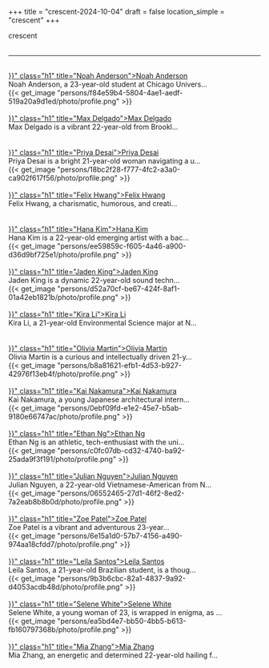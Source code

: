 +++
title = "crescent-2024-10-04"
draft = false
location_simple = "crescent"
+++
<div class="h1_1">crescent</div><br>
<hr>
<br>
<a href="{{< ref "/persons/f84e59b4-5804-4ae1-aedf-519a20a9d1ed" >}}" class="h1" title="Noah Anderson">Noah Anderson</a>
<div class="plain">Noah Anderson, a 23-year-old student at Chicago Univers...</div>{{< get_image "persons/f84e59b4-5804-4ae1-aedf-519a20a9d1ed/photo/profile.png" >}}
<br>
<br>
<a href="{{< ref "/persons/ebd940c3-29bc-47bd-88d9-23eca2d9df4a" >}}" class="h1" title="Max Delgado">Max Delgado</a>
<div class="plain">Max Delgado is a vibrant 22-year-old from Brookl...</div><br>
<br>
<a href="{{< ref "/persons/18bc2f28-f777-4fc2-a3a0-ca902f617f56" >}}" class="h1" title="Priya Desai">Priya Desai</a>
<div class="plain">Priya Desai is a bright 21-year-old woman navigating a u...</div>{{< get_image "persons/18bc2f28-f777-4fc2-a3a0-ca902f617f56/photo/profile.png" >}}
<br>
<br>
<a href="{{< ref "/persons/64a8bb47-28d4-49ef-a3be-583f6a291ca1" >}}" class="h1" title="Felix Hwang">Felix Hwang</a>
<div class="plain">Felix Hwang, a charismatic, humorous, and creati...</div><br>
<br>
<a href="{{< ref "/persons/ee59859c-f605-4a46-a900-d36d9bf725e1" >}}" class="h1" title="Hana Kim">Hana Kim</a>
<div class="plain">Hana Kim is a 22-year-old emerging artist with a bac...</div>{{< get_image "persons/ee59859c-f605-4a46-a900-d36d9bf725e1/photo/profile.png" >}}
<br>
<br>
<a href="{{< ref "/persons/d52a70cf-be67-424f-8af1-01a42eb1821b" >}}" class="h1" title="Jaden King">Jaden King</a>
<div class="plain">Jaden King is a dynamic 22-year-old sound techn...</div>{{< get_image "persons/d52a70cf-be67-424f-8af1-01a42eb1821b/photo/profile.png" >}}
<br>
<br>
<a href="{{< ref "/persons/afed68be-9cb2-4e88-b9ea-54538962f9e3" >}}" class="h1" title="Kira Li">Kira Li</a>
<div class="plain">Kira Li, a 21-year-old Environmental Science major at N...</div><br>
<br>
<a href="{{< ref "/persons/b8a81621-efb1-4d53-b927-42976f13eb4f" >}}" class="h1" title="Olivia Martin">Olivia Martin</a>
<div class="plain">Olivia Martin is a curious and intellectually driven 21-y...</div>{{< get_image "persons/b8a81621-efb1-4d53-b927-42976f13eb4f/photo/profile.png" >}}
<br>
<br>
<a href="{{< ref "/persons/0ebf09fd-e1e2-45e7-b5ab-9180e66747ac" >}}" class="h1" title="Kai Nakamura">Kai Nakamura</a>
<div class="plain">Kai Nakamura, a young Japanese architectural intern...</div>{{< get_image "persons/0ebf09fd-e1e2-45e7-b5ab-9180e66747ac/photo/profile.png" >}}
<br>
<br>
<a href="{{< ref "/persons/c0fc07db-cd32-4740-ba92-25ada9f3f191" >}}" class="h1" title="Ethan Ng">Ethan Ng</a>
<div class="plain">Ethan Ng is an athletic, tech-enthusiast with the uni...</div>{{< get_image "persons/c0fc07db-cd32-4740-ba92-25ada9f3f191/photo/profile.png" >}}
<br>
<br>
<a href="{{< ref "/persons/06552465-27d1-46f2-8ed2-7a2eab8b8b0d" >}}" class="h1" title="Julian Nguyen">Julian Nguyen</a>
<div class="plain">Julian Nguyen, a 22-year-old Vietnamese-American from N...</div>{{< get_image "persons/06552465-27d1-46f2-8ed2-7a2eab8b8b0d/photo/profile.png" >}}
<br>
<br>
<a href="{{< ref "/persons/6e15a1d0-57b7-4156-a490-974aa18cfdd7" >}}" class="h1" title="Zoe Patel">Zoe Patel</a>
<div class="plain">Zoe Patel is a vibrant and adventurous 23-year...</div>{{< get_image "persons/6e15a1d0-57b7-4156-a490-974aa18cfdd7/photo/profile.png" >}}
<br>
<br>
<a href="{{< ref "/persons/9b3b6cbc-82a1-4837-9a92-d4053acdb48d" >}}" class="h1" title="Leila Santos">Leila Santos</a>
<div class="plain">Leila Santos, a 21-year-old Brazilian student, is a thoug...</div>{{< get_image "persons/9b3b6cbc-82a1-4837-9a92-d4053acdb48d/photo/profile.png" >}}
<br>
<br>
<a href="{{< ref "/persons/ea5bd4e7-bb50-4bb5-b613-fb160797368b" >}}" class="h1" title="Selene White">Selene White</a>
<div class="plain">Selene White, a young woman of 23, is wrapped in enigma, as ...</div>{{< get_image "persons/ea5bd4e7-bb50-4bb5-b613-fb160797368b/photo/profile.png" >}}
<br>
<br>
<a href="{{< ref "/persons/26c35d8f-4ab9-401a-ae38-b8006070619d" >}}" class="h1" title="Mia Zhang">Mia Zhang</a>
<div class="plain">Mia Zhang, an energetic and determined 22-year-old hailing f...</div><br>
<br>
